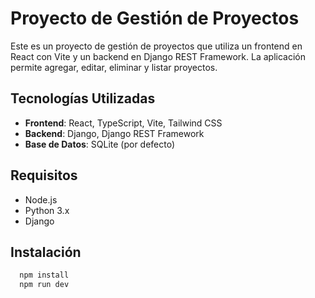 # Proyecto de Gestión de Proyectos

Este es un proyecto de gestión de proyectos que utiliza un frontend en React con Vite y un backend en Django REST Framework. La aplicación permite agregar, editar, eliminar y listar proyectos.

## Tecnologías Utilizadas

- **Frontend**: React, TypeScript, Vite, Tailwind CSS
- **Backend**: Django, Django REST Framework
- **Base de Datos**: SQLite (por defecto)

## Requisitos

- Node.js
- Python 3.x
- Django

## Instalación
```bash
  npm install
  npm run dev
